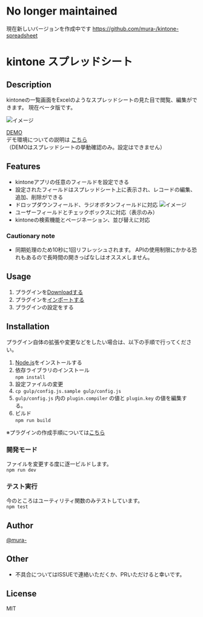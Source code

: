 No longer maintained
==========================

現在新しいバージョンを作成中です
https://github.com/mura-/kintone-spreadsheet

kintone スプレッドシート
==========================

## Description

kintoneの一覧画面をExcelのようなスプレッドシートの見た目で閲覧、編集ができます。
現在ベータ版です。

![イメージ](https://raw.githubusercontent.com/mura-/kintone-spreadsheet-no-longer-maintained/master/image.gif)

[DEMO](https://dev-demo.cybozu.com/k/39/)   
デモ環境についての説明は [こちら](https://cybozudev.zendesk.com/hc/ja/articles/208217653)  
（DEMOはスプレッドシートの挙動確認のみ。設定はできません）  

## Features

- kintoneアプリの任意のフィールドを設定できる
- 設定されたフィールドはスプレッドシート上に表示され、レコードの編集、追加、削除ができる
- ドロップダウンフィールド、ラジオボタンフィールドに対応
![イメージ](https://raw.githubusercontent.com/mura-/kintone-spreadsheet-no-longer-maintained/master/dropdown.gif)
- ユーザーフィールドとチェックボックスに対応（表示のみ）
- kintoneの検索機能とページネーション、並び替えに対応

### Cautionary note
- 同期処理のため10秒に1回リフレッシュされます。
  APIの使用制限にかかる恐れもあるので長時間の開きっぱなしはオススメしません。

## Usage
1. プラグインを[Downloadする](https://github.com/mura-/kintone-spreadsheet-no-longer-maintained/releases/)
1. プラグインを[インポートする](https://help.cybozu.com/ja/k/admin/plugin.html)
1. プラグインの設定をする

## Installation
プラグイン自体の拡張や変更などをしたい場合は、以下の手順で行ってください。

1. [Node.js](https://nodejs.org/en/)をインストールする
1. 依存ライブラリのインストール  
  `npm install`
1. 設定ファイルの変更
  1. `cp gulp/config.js.sample gulp/config.js`
  1. `gulp/config.js` 内の `plugin.compiler` の値と `plugin.key` の値を編集する。  
1. ビルド  
  `npm run build`

※プラグインの作成手順については[こちら](https://cybozudev.zendesk.com/hc/ja/articles/203455680-kintone-%E3%83%97%E3%83%A9%E3%82%B0%E3%82%A4%E3%83%B3%E9%96%8B%E7%99%BA%E6%89%8B%E9%A0%86)

### 開発モード
ファイルを変更する度に逐一ビルドします。  
`npm run dev`

### テスト実行
今のところはユーティリティ関数のみテストしています。  
`npm test`

## Author

[@mura-](https://www.facebook.com/kazuki.murahama)

## Other
- 不具合についてはISSUEで連絡いただくか、PRいただけると幸いです。

## License

MIT
